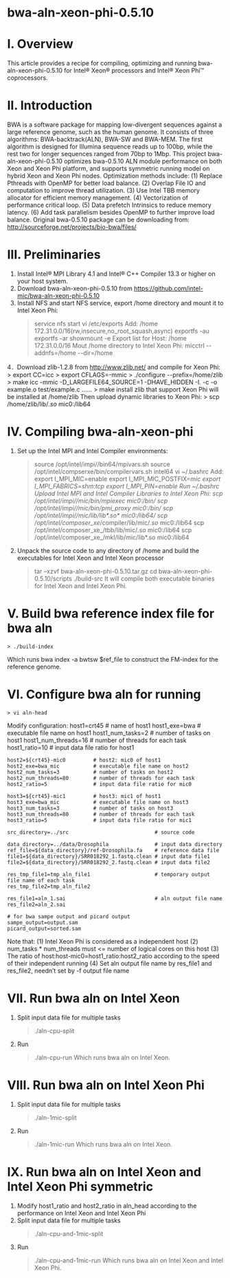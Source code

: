bwa-aln-xeon-phi-0.5.10
============================

I. Overview
============================
This article provides a recipe for compiling, optimizing and running bwa-aln-xeon-phi-0.5.10 for Intel® Xeon® processors and Intel® Xeon Phi™ coprocessors.

II. Introduction
============================
BWA is a software package for mapping low-divergent sequences against a large reference genome, such as the human genome. It consists of three algorithms: BWA-backtrack(ALN), BWA-SW and BWA-MEM. The first algorithm is designed for Illumina sequence reads up to 100bp, while the rest two for longer sequences ranged from 70bp to 1Mbp. 
This project bwa-aln-xeon-phi-0.5.10 optimizes bwa-0.5.10 ALN module performance on both Xeon and Xeon Phi platform, and supports symmetric running model on hybrid Xeon and Xeon Phi nodes.
Optimization methods include:
(1) Replace Pthreads with OpenMP for better load balance. 
(2) Overlap File IO and computation to improve thread utilization. 
(3) Use Intel TBB memory allocator for efficient memory management.
(4) Vectorization of performance critical loop. 
(5) Data prefetch Intrinsics to reduce memory latency. 
(6) Add task parallelism besides OpenMP to further improve load balance.
Original bwa-0.5.10 package can be downloading from:
http://sourceforge.net/projects/bio-bwa/files/

III. Preliminaries
============================
1. Install Intel® MPI Library 4.1 and Intel® C++ Compiler 13.3 or higher on your host system.
2. Download bwa-aln-xeon-phi-0.5.10 from https://github.com/intel-mic/bwa-aln-xeon-phi-0.5.10
3. Install NFS and start NFS service, export /home directory and mount it to Intel Xeon Phi:
	> service nfs start
	> vi /etc/exports
Add:
	/home          172.31.0.0/16(rw,insecure,no_root_squash,async)
	> exportfs -au
	> exportfs -ar
	> showmount -e
	Export list for Host:
	/home        172.31.0.0/16
Mout /home directory to Intel Xeon Phi:
	> micctrl --addnfs=/home --dir=/home

4．Download zlib-1.2.8 from http://www.zlib.net/ and compile for Xeon Phi:
	> export CC=icc
	> export CFLAGS=-mmic
	> ./configure --prefix=/home/zlib
	> make
	icc -mmic  -D_LARGEFILE64_SOURCE=1 -DHAVE_HIDDEN -I. -c -o example.o test/example.c
	……
	> make install
zlib that support Xeon Phi will be installed at /home/zlib
Then upload dynamic libraries to Xeon Phi:
	> scp /home/zlib/lib/*.so* mic0:/lib64

IV. Compiling bwa-aln-xeon-phi
============================
1.	Set up the Intel MPI and Intel Compiler environments:
	> source /opt/intel/impi/<version>/bin64/mpivars.sh
	> source /opt/intel/compserxe/bin/compilervars.sh intel64
	> vi ~/.bashrc
Add:
	export I_MPI_MIC=enable
	export I_MPI_MIC_POSTFIX=_mic
	export I_MPI_FABRICS=shm:tcp
	export I_MPI_PIN=enable
Run ~/.bashrc
Upload Intel MPI and Intel Compiler Libraries to Intel Xeon Phi:
	> scp /opt/intel/impi/<version>/mic/bin/mpiexec      mic0:/bin/
	> scp /opt/intel/impi/<version>/mic/bin/pmi_proxy    mic0:/bin/
	> scp /opt/intel/impi/<version>/mic/lib/lib*.so*     mic0:/lib64/
	> scp /opt/intel/composer_xe_<version>/compiler/lib/mic/*.so* mic0:/lib64
	> scp /opt/intel/composer_xe_<version>/tbb/lib/mic/*.so* mic0:/lib64
	> scp /opt/intel/composer_xe_<version>/mkl/lib/mic/lib*.so  mic0:/lib64
	
2.	Unpack the source code to any directory of /home and build the executables for Intel Xeon and Intel Xeon processor
	> tar –xzvf bwa-aln-xeon-phi-0.5.10.tar.gz
	> cd bwa-aln-xeon-phi-0.5.10/scripts
	> ./build-src
It will compile both executable binaries for Intel Xeon and Intel Xeon Phi.

V. Build bwa reference index file for bwa aln
============================
	> ./build-index
Which runs bwa index -a bwtsw $ref_file to construct the FM-index for the reference genome.

VI. Configure bwa aln for running
============================
	> vi aln-head
	
Modify configuration:
	host1=crt45					# name of host1
	host1_exe=bwa				# executable file name on host1
	host1_num_tasks=2			# number of tasks on host1
	host1_num_threads=16		# number of threads for each task
	host1_ratio=10				# input data file ratio for host1

	host2=${crt45}-mic0			# host2: mic0 of host1
	host2_exe=bwa_mic			# executable file name on host2
	host2_num_tasks=3			# number of tasks on host2
	host2_num_threads=80		# number of threads for each task
	host2_ratio=5				# input data file ratio for mic0

	host3=${crt45}-mic1			# host3: mic1 of host1
	host3_exe=bwa_mic			# executable file name on host3
	host3_num_tasks=3			# number of tasks on host3
	host3_num_threads=80		# number of threads for each task
	host3_ratio=5				# input data file ratio for mic1
	
	src_directory=../src							# source code

	data_directory=../data/Drosophila				# input data directory
	ref_file=${data_directory}/ref-Drosophila.fa	# reference data file
	file1=${data_directory}/SRR018292_1.fastq.clean	# input data file1
	file2=${data_directory}/SRR018292_2.fastq.clean	# input data file2

	res_tmp_file1=tmp_aln_file1						# temporary output file name of each task
	res_tmp_file2=tmp_aln_file2

	res_file1=aln_1.sai								# aln output file name
	res_file2=aln_2.sai

	# for bwa sampe output and picard output
	sampe_output=output.sam
	picard_output=sorted.sam
	
Note that: 
(1) Intel Xeon Phi is considered as a independent host
(2) num_tasks * num_threads must <= number of logical cores on this host
(3) The ratio of host:host-mic0=host1_ratio:host2_ratio according to the speed of their independent running
(4) Set aln output file name by res_file1 and res_file2, needn’t set by -f output file name

VII. Run bwa aln on Intel Xeon
============================
1. Split input data file for multiple tasks
	> ./aln-cpu-split
2. Run 
	> ./aln-cpu-run
Which runs bwa aln on Intel Xeon.

VIII. Run bwa aln on Intel Xeon Phi
============================
1. Split input data file for multiple tasks
	> ./aln-1mic-split
2. Run 
	> ./aln-1mic-run
Which runs bwa aln on Intel Xeon.

IX. Run bwa aln on Intel Xeon and Intel Xeon Phi symmetric
============================
1. Modify host1_ratio and host2_ratio in aln_head according to the performance on Intel Xeon and Intel Xeon Phi
2. Split input data file for multiple tasks
	> ./aln-cpu-and-1mic-split
3. Run
	> ./aln-cpu-and-1mic-run
Which runs bwa aln on Intel Xeon and Intel Xeon Phi.	
